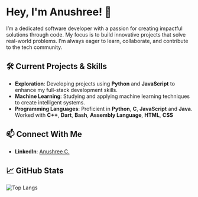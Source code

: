 # Hey, I'm Anushree! 🌟
 
I’m a dedicated software developer with a passion for creating impactful solutions through code. My focus is to build innovative projects that solve real-world problems. I’m always eager to learn, collaborate, and contribute to the tech community.

## 🛠️ Current Projects & Skills  
- **Exploration**: Developing projects using **Python** and **JavaScript** to enhance my full-stack development skills.  
- **Machine Learning**: Studying and applying machine learning techniques to create intelligent systems.  
- **Programming Languages**: Proficient in **Python**, **C**, **JavaScript** and **Java**. Worked with **C++**, **Dart**, **Bash**, **Assembly Language**, **HTML**, **CSS**

## 📫 Connect With Me  
- **LinkedIn**: [Anushree C.](https://www.linkedin.com/in/anushree-c-92b991285/)  

## 📈 GitHub Stats
![Top Langs](https://github-readme-stats.vercel.app/api/top-langs/?username=anushree200&layout=compact&theme=tokyonight)


